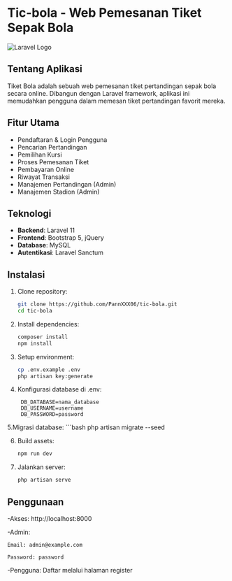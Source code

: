 # Tic-bola - Web Pemesanan Tiket Sepak Bola

![Laravel Logo](https://raw.githubusercontent.com/laravel/art/master/logo-lockup/5%20SVG/2%20CMYK/1%20Full%20Color/laravel-logolockup-cmyk-red.svg)

## Tentang Aplikasi

Tiket Bola adalah sebuah web pemesanan tiket pertandingan sepak bola secara online. Dibangun dengan Laravel framework, aplikasi ini memudahkan pengguna dalam memesan tiket pertandingan favorit mereka.

## Fitur Utama

- Pendaftaran & Login Pengguna
- Pencarian Pertandingan
- Pemilihan Kursi
- Proses Pemesanan Tiket
- Pembayaran Online
- Riwayat Transaksi
- Manajemen Pertandingan (Admin)
- Manajemen Stadion (Admin)

## Teknologi

- **Backend**: Laravel 11
- **Frontend**: Bootstrap 5, jQuery
- **Database**: MySQL
- **Autentikasi**: Laravel Sanctum

## Instalasi

1. Clone repository:
   ```bash
   git clone https://github.com/PannXXX06/tic-bola.git
   cd tic-bola

2. Install dependencies:
    ```bash
    composer install
    npm install

3. Setup environment:
    ```bash
    cp .env.example .env
    php artisan key:generate

4. Konfigurasi database di .env:
   ```env
    DB_DATABASE=nama_database
    DB_USERNAME=username
    DB_PASSWORD=password

5.Migrasi database:
    ```bash
    php artisan migrate --seed

6. Build assets:
    ```bash
    npm run dev

7. Jalankan server:
    ```bash
    php artisan serve

## Penggunaan

-Akses: http://localhost:8000

-Admin:

    Email: admin@example.com

    Password: password
-Pengguna: Daftar melalui halaman register


